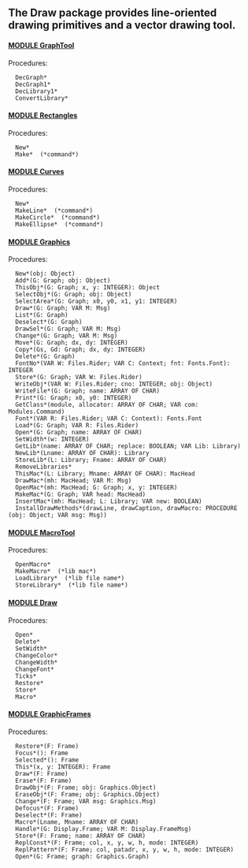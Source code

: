 ## The Draw package provides line-oriented drawing primitives and a vector drawing tool.


#### [MODULE GraphTool](https://github.com/io-core/Draw/blob/main/GraphTool.Mod)
Procedures:
```
  DecGraph*
  DecGraph1*
  DecLibrary1*
  ConvertLibrary*
```

#### [MODULE Rectangles](https://github.com/io-core/Draw/blob/main/Rectangles.Mod)
Procedures:
```
  New*
  Make*  (*command*)
```

#### [MODULE Curves](https://github.com/io-core/Draw/blob/main/Curves.Mod)
Procedures:
```
  New*
  MakeLine*  (*command*)
  MakeCircle*  (*command*)
  MakeEllipse*  (*command*)
```

#### [MODULE Graphics](https://github.com/io-core/Draw/blob/main/Graphics.Mod)
Procedures:
```
  New*(obj: Object)
  Add*(G: Graph; obj: Object)
  ThisObj*(G: Graph; x, y: INTEGER): Object
  SelectObj*(G: Graph; obj: Object)
  SelectArea*(G: Graph; x0, y0, x1, y1: INTEGER)
  Draw*(G: Graph; VAR M: Msg)
  List*(G: Graph)
  Deselect*(G: Graph)
  DrawSel*(G: Graph; VAR M: Msg)
  Change*(G: Graph; VAR M: Msg)
  Move*(G: Graph; dx, dy: INTEGER)
  Copy*(Gs, Gd: Graph; dx, dy: INTEGER)
  Delete*(G: Graph)
  FontNo*(VAR W: Files.Rider; VAR C: Context; fnt: Fonts.Font): INTEGER
  Store*(G: Graph; VAR W: Files.Rider)
  WriteObj*(VAR W: Files.Rider; cno: INTEGER; obj: Object)
  WriteFile*(G: Graph; name: ARRAY OF CHAR)
  Print*(G: Graph; x0, y0: INTEGER)
  GetClass*(module, allocator: ARRAY OF CHAR; VAR com: Modules.Command)
  Font*(VAR R: Files.Rider; VAR C: Context): Fonts.Font
  Load*(G: Graph; VAR R: Files.Rider)
  Open*(G: Graph; name: ARRAY OF CHAR)
  SetWidth*(w: INTEGER)
  GetLib*(name: ARRAY OF CHAR; replace: BOOLEAN; VAR Lib: Library)
  NewLib*(Lname: ARRAY OF CHAR): Library
  StoreLib*(L: Library; Fname: ARRAY OF CHAR)
  RemoveLibraries*
  ThisMac*(L: Library; Mname: ARRAY OF CHAR): MacHead
  DrawMac*(mh: MacHead; VAR M: Msg)
  OpenMac*(mh: MacHead; G: Graph; x, y: INTEGER)
  MakeMac*(G: Graph; VAR head: MacHead)
  InsertMac*(mh: MacHead; L: Library; VAR new: BOOLEAN)
  InstallDrawMethods*(drawLine, drawCaption, drawMacro: PROCEDURE (obj: Object; VAR msg: Msg))
```

#### [MODULE MacroTool](https://github.com/io-core/Draw/blob/main/MacroTool.Mod)
Procedures:
```
  OpenMacro*
  MakeMacro*  (*lib mac*)
  LoadLibrary*  (*lib file name*)
  StoreLibrary*  (*lib file name*)
```

#### [MODULE Draw](https://github.com/io-core/Draw/blob/main/Draw.Mod)
Procedures:
```
  Open*
  Delete*
  SetWidth*
  ChangeColor*
  ChangeWidth*
  ChangeFont*
  Ticks*
  Restore*
  Store*
  Macro*
```

#### [MODULE GraphicFrames](https://github.com/io-core/Draw/blob/main/GraphicFrames.Mod)
Procedures:
```
  Restore*(F: Frame)
  Focus*(): Frame
  Selected*(): Frame
  This*(x, y: INTEGER): Frame
  Draw*(F: Frame)
  Erase*(F: Frame)
  DrawObj*(F: Frame; obj: Graphics.Object)
  EraseObj*(F: Frame; obj: Graphics.Object)
  Change*(F: Frame; VAR msg: Graphics.Msg)
  Defocus*(F: Frame)
  Deselect*(F: Frame)
  Macro*(Lname, Mname: ARRAY OF CHAR)
  Handle*(G: Display.Frame; VAR M: Display.FrameMsg)
  Store*(F: Frame; name: ARRAY OF CHAR)
  ReplConst*(F: Frame; col, x, y, w, h, mode: INTEGER)
  ReplPattern*(F: Frame; col, patadr, x, y, w, h, mode: INTEGER)
  Open*(G: Frame; graph: Graphics.Graph) 
```
